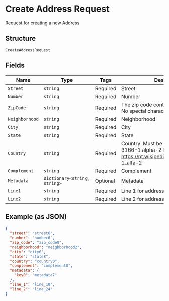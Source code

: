
# Create Address Request

Request for creating a new Address

## Structure

`CreateAddressRequest`

## Fields

| Name | Type | Tags | Description |
|  --- | --- | --- | --- |
| `Street` | `string` | Required | Street |
| `Number` | `string` | Required | Number |
| `ZipCode` | `string` | Required | The zip code containing only numbers. No special characters or spaces. |
| `Neighborhood` | `string` | Required | Neighborhood |
| `City` | `string` | Required | City |
| `State` | `string` | Required | State |
| `Country` | `string` | Required | Country. Must be entered using ISO 3166-1 alpha-2 format. See https://pt.wikipedia.org/wiki/ISO_3166-1_alfa-2 |
| `Complement` | `string` | Required | Complement |
| `Metadata` | `Dictionary<string, string>` | Optional | Metadata |
| `Line1` | `string` | Required | Line 1 for address |
| `Line2` | `string` | Required | Line 2 for address |

## Example (as JSON)

```json
{
  "street": "street6",
  "number": "number6",
  "zip_code": "zip_code0",
  "neighborhood": "neighborhood2",
  "city": "city6",
  "state": "state8",
  "country": "country0",
  "complement": "complement8",
  "metadata": {
    "key0": "metadata7"
  },
  "line_1": "line_10",
  "line_2": "line_24"
}
```

